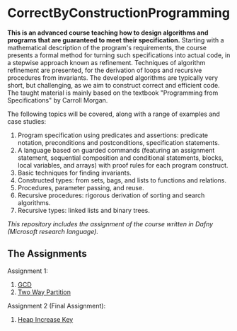 # CorrectByConstructionProgramming
**This is an advanced course teaching how to design algorithms and programs that are guaranteed to meet their specification.** Starting with a mathematical description of the program's requirements, the course presents a formal method for turning such specifications into actual code, in a stepwise approach known as refinement. Techniques of algorithm refinement are presented, for the derivation of loops and recursive procedures from invariants. The developed algorithms are typically very short, but challenging, as we aim to construct correct and efficient code. The taught material is mainly based on the textbook "Programming from Specifications" by Carroll Morgan.

The following topics will be covered, along with a range of examples and case
studies:
1. Program specification using predicates and assertions: predicate notation, preconditions and postconditions, specification statements.
2. A language based on guarded commands (featuring an assignment statement, sequential composition and conditional statements, blocks, local variables, and arrays) with proof rules for each program construct.
3. Basic techniques for finding invariants.
4. Constructed types: from sets, bags, and lists to functions and relations.
5. Procedures, parameter passing, and reuse.
6. Recursive procedures: rigorous derivation of sorting and search algorithms.
7. Recursive types: linked lists and binary trees.

_This repository includes the assignment of the course written in Dafny (Microsoft research language)._

## The Assignments
Assignment 1:
1. [GCD](https://moodle2.bgu.ac.il/moodle/pluginfile.php/2601807/mod_resource/content/1/GCD.dfy)
2. [Two Way Partition](https://moodle2.bgu.ac.il/moodle/pluginfile.php/2601809/mod_resource/content/1/TwoWayPartition.dfy)

Assignment 2 (Final Assignment):
1. [Heap Increase Key](https://moodle2.bgu.ac.il/moodle/pluginfile.php/2627643/mod_resource/content/1/HeapIncreaseKey.dfy)
